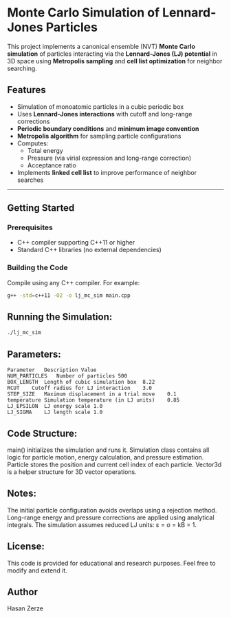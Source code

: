 # Monte Carlo Simulation of Lennard-Jones Particles

This project implements a canonical ensemble (NVT) **Monte Carlo simulation** of particles interacting via the **Lennard-Jones (LJ) potential** in 3D space using **Metropolis sampling** and **cell list optimization** for neighbor searching.

## Features

- Simulation of monoatomic particles in a cubic periodic box
- Uses **Lennard-Jones interactions** with cutoff and long-range corrections
- **Periodic boundary conditions** and **minimum image convention**
- **Metropolis algorithm** for sampling particle configurations
- Computes:
  - Total energy
  - Pressure (via virial expression and long-range correction)
  - Acceptance ratio
- Implements **linked cell list** to improve performance of neighbor searches

---

## Getting Started

### Prerequisites

- C++ compiler supporting C++11 or higher
- Standard C++ libraries (no external dependencies)

### Building the Code

Compile using any C++ compiler. For example:

```bash
g++ -std=c++11 -O2 -o lj_mc_sim main.cpp

```
## Running the Simulation:

```bash
./lj_mc_sim
```

## Parameters:

```
Parameter	Description	Value
NUM_PARTICLES	Number of particles	500
BOX_LENGTH	Length of cubic simulation box	8.22
RCUT	Cutoff radius for LJ interaction	3.0
STEP_SIZE	Maximum displacement in a trial move	0.1
temperature	Simulation temperature (in LJ units)	0.85
LJ_EPSILON	LJ energy scale	1.0
LJ_SIGMA	LJ length scale	1.0
```
## Code Structure:

main() initializes the simulation and runs it.
Simulation class contains all logic for particle motion, energy calculation, and pressure estimation.
Particle stores the position and current cell index of each particle.
Vector3d is a helper structure for 3D vector operations.

## Notes:

The initial particle configuration avoids overlaps using a rejection method.
Long-range energy and pressure corrections are applied using analytical integrals.
The simulation assumes reduced LJ units: ε = σ = kB = 1.

## License:
This code is provided for educational and research purposes. Feel free to modify and extend it.

## Author
Hasan Zerze

